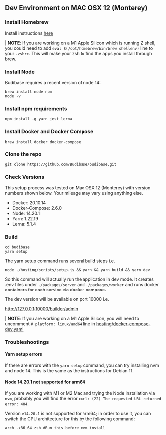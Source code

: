 ## Dev Environment on MAC OSX 12 (Monterey)

### Install Homebrew

Install instructions [here](https://brew.sh/)

| **NOTE**: If you are working on a M1 Apple Silicon which is running Z shell, you could need to add
`eval $(/opt/homebrew/bin/brew shellenv)` line to your `.zshrc`. This will make your zsh to find the apps you install
through brew.

### Install Node

Budibase requires a recent version of node 14:

```
brew install node npm
node -v
```

### Install npm requirements

```
npm install -g yarn jest lerna
```

### Install Docker and Docker Compose

```
brew install docker docker-compose
```

### Clone the repo

```
git clone https://github.com/Budibase/budibase.git
```

### Check Versions

This setup process was tested on Mac OSX 12 (Monterey) with version numbers shown below. Your mileage may vary using anything else.

- Docker: 20.10.14
- Docker-Compose: 2.6.0
- Node: 14.20.1
- Yarn: 1.22.19
- Lerna: 5.1.4

### Build

```
cd budibase
yarn setup
```

The yarn setup command runs several build steps i.e.

```
node ./hosting/scripts/setup.js && yarn && yarn build && yarn dev
```

So this command will actually run the application in dev mode. It creates .env files under `./packages/server` and `./packages/worker` and runs docker containers for each service via docker-compose.

The dev version will be available on port 10000 i.e.

http://127.0.0.1:10000/builder/admin

| **NOTE**: If you are working on a M1 Apple Silicon, you will need to uncomment `# platform: linux/amd64` line in
[hosting/docker-compose-dev.yaml](../hosting/docker-compose.dev.yaml)

### Troubleshootings

#### Yarn setup errors

If there are errors with the `yarn setup` command, you can try installing nvm and node 14. This is the same as the instructions for Debian 11.

#### Node 14.20.1 not supported for arm64

If you are working with M1 or M2 Mac and trying the Node installation via `nvm`, probably you will find the error `curl: (22) The requested URL returned error: 404`.

Version `v14.20.1` is not supported for arm64; in order to use it, you can switch the CPU architecture for this by the following command:

```shell
arch -x86_64 zsh #Run this before nvm install
```
